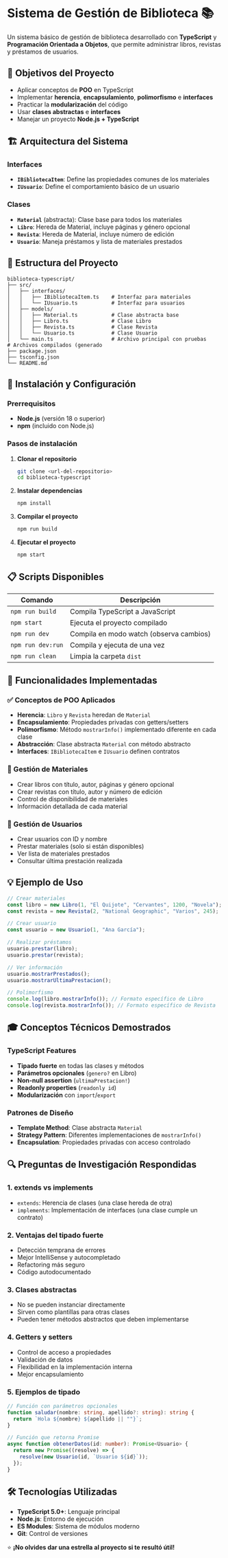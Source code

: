 # Sistema de Gestión de Biblioteca 📚

Un sistema básico de gestión de biblioteca desarrollado con **TypeScript** y **Programación Orientada a Objetos**, que permite administrar libros, revistas y préstamos de usuarios.

## 🎯 Objetivos del Proyecto

- Aplicar conceptos de **POO** en TypeScript
- Implementar **herencia**, **encapsulamiento**, **polimorfismo** e **interfaces**
- Practicar la **modularización** del código
- Usar **clases abstractas** e **interfaces**
- Manejar un proyecto **Node.js + TypeScript**

## 🏗️ Arquitectura del Sistema

### Interfaces

- **`IBibliotecaItem`**: Define las propiedades comunes de los materiales
- **`IUsuario`**: Define el comportamiento básico de un usuario

### Clases

- **`Material`** (abstracta): Clase base para todos los materiales
- **`Libro`**: Hereda de Material, incluye páginas y género opcional
- **`Revista`**: Hereda de Material, incluye número de edición
- **`Usuario`**: Maneja préstamos y lista de materiales prestados

## 📁 Estructura del Proyecto

```
biblioteca-typescript/
├── src/
│   ├── interfaces/
│   │   ├── IBibliotecaItem.ts    # Interfaz para materiales
│   │   └── IUsuario.ts           # Interfaz para usuarios
│   ├── models/
│   │   ├── Material.ts           # Clase abstracta base
│   │   ├── Libro.ts              # Clase Libro
│   │   ├── Revista.ts            # Clase Revista
│   │   └── Usuario.ts            # Clase Usuario
│   └── main.ts                   # Archivo principal con pruebas                        # Archivos compilados (generado
├── package.json
├── tsconfig.json
└── README.md
```

## 🚀 Instalación y Configuración

### Prerrequisitos

- **Node.js** (versión 18 o superior)
- **npm** (incluido con Node.js)

### Pasos de instalación

1. **Clonar el repositorio**

   ```bash
   git clone <url-del-repositorio>
   cd biblioteca-typescript
   ```

2. **Instalar dependencias**

   ```bash
   npm install
   ```

3. **Compilar el proyecto**

   ```bash
   npm run build
   ```

4. **Ejecutar el proyecto**
   ```bash
   npm start
   ```

## 📋 Scripts Disponibles

| Comando           | Descripción                             |
| ----------------- | --------------------------------------- |
| `npm run build`   | Compila TypeScript a JavaScript         |
| `npm start`       | Ejecuta el proyecto compilado           |
| `npm run dev`     | Compila en modo watch (observa cambios) |
| `npm run dev:run` | Compila y ejecuta de una vez            |
| `npm run clean`   | Limpia la carpeta `dist`                |

## 🔧 Funcionalidades Implementadas

### ✅ Conceptos de POO Aplicados

- **Herencia**: `Libro` y `Revista` heredan de `Material`
- **Encapsulamiento**: Propiedades privadas con getters/setters
- **Polimorfismo**: Método `mostrarInfo()` implementado diferente en cada clase
- **Abstracción**: Clase abstracta `Material` con método abstracto
- **Interfaces**: `IBibliotecaItem` e `IUsuario` definen contratos

### 📖 Gestión de Materiales

- Crear libros con título, autor, páginas y género opcional
- Crear revistas con título, autor y número de edición
- Control de disponibilidad de materiales
- Información detallada de cada material

### 👤 Gestión de Usuarios

- Crear usuarios con ID y nombre
- Prestar materiales (solo si están disponibles)
- Ver lista de materiales prestados
- Consultar última prestación realizada

## 💡 Ejemplo de Uso

```typescript
// Crear materiales
const libro = new Libro(1, "El Quijote", "Cervantes", 1200, "Novela");
const revista = new Revista(2, "National Geographic", "Varios", 245);

// Crear usuario
const usuario = new Usuario(1, "Ana García");

// Realizar préstamos
usuario.prestar(libro);
usuario.prestar(revista);

// Ver información
usuario.mostrarPrestados();
usuario.mostrarUltimaPrestacion();

// Polimorfismo
console.log(libro.mostrarInfo()); // Formato específico de Libro
console.log(revista.mostrarInfo()); // Formato específico de Revista
```

## 🎓 Conceptos Técnicos Demostrados

### TypeScript Features

- **Tipado fuerte** en todas las clases y métodos
- **Parámetros opcionales** (`genero?` en Libro)
- **Non-null assertion** (`ultimaPrestacion!`)
- **Readonly properties** (`readonly id`)
- **Modularización** con `import`/`export`

### Patrones de Diseño

- **Template Method**: Clase abstracta `Material`
- **Strategy Pattern**: Diferentes implementaciones de `mostrarInfo()`
- **Encapsulation**: Propiedades privadas con acceso controlado

## 🔍 Preguntas de Investigación Respondidas

### 1. **extends vs implements**

- `extends`: Herencia de clases (una clase hereda de otra)
- `implements`: Implementación de interfaces (una clase cumple un contrato)

### 2. **Ventajas del tipado fuerte**

- Detección temprana de errores
- Mejor IntelliSense y autocompletado
- Refactoring más seguro
- Código autodocumentado

### 3. **Clases abstractas**

- No se pueden instanciar directamente
- Sirven como plantillas para otras clases
- Pueden tener métodos abstractos que deben implementarse

### 4. **Getters y setters**

- Control de acceso a propiedades
- Validación de datos
- Flexibilidad en la implementación interna
- Mejor encapsulamiento

### 5. **Ejemplos de tipado**

```typescript
// Función con parámetros opcionales
function saludar(nombre: string, apellido?: string): string {
  return `Hola ${nombre} ${apellido || ""}`;
}

// Función que retorna Promise
async function obtenerDatos(id: number): Promise<Usuario> {
  return new Promise((resolve) => {
    resolve(new Usuario(id, `Usuario ${id}`));
  });
}
```

## 🛠️ Tecnologías Utilizadas

- **TypeScript 5.0+**: Lenguaje principal
- **Node.js**: Entorno de ejecución
- **ES Modules**: Sistema de módulos moderno
- **Git**: Control de versiones

⭐ **¡No olvides dar una estrella al proyecto si te resultó útil!**

